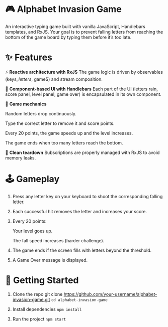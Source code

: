 # 🎮 Alphabet Invasion Game
An interactive typing game built with vanilla JavaScript, Handlebars templates, and RxJS.
Your goal is to prevent falling letters from reaching the bottom of the game board by typing them before it’s too late.

# ✨ Features
⚡ **Reactive architecture with RxJS**
The game logic is driven by observables (keys$, letters$, game$) and stream composition.

🎨 **Component-based UI with Handlebars**
Each part of the UI (letters rain, score panel, level panel, game over) is encapsulated in its own component.

🎯 **Game mechanics**

Random letters drop continuously.

Type the correct letter to remove it and score points.

Every 20 points, the game speeds up and the level increases.

The game ends when too many letters reach the bottom.

🧹 **Clean teardown**
Subscriptions are properly managed with RxJS to avoid memory leaks.

# 🕹️ Gameplay

1. Press any letter key on your keyboard to shoot the corresponding falling letter.

2. Each successful hit removes the letter and increases your score.

3. Every 20 points:

   Your level goes up.

   The fall speed increases (harder challenge).

4. The game ends if the screen fills with letters beyond the threshold.

5. A Game Over message is displayed.

# 🚀 Getting Started
1. Clone the repo
git clone https://github.com/your-username/alphabet-invasion-game.git
`cd alphabet-invasion-game`

2. Install dependencies
   `npm install`

3. Run the project
   `npm start`

